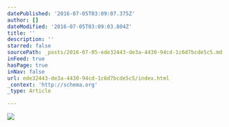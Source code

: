 ```yaml
---
datePublished: '2016-07-05T03:09:07.375Z'
author: []
dateModified: '2016-07-05T03:09:03.804Z'
title: ''
description: ''
starred: false
sourcePath: _posts/2016-07-05-ede32443-de3a-4430-94cd-1c6d7bcde5c5.md
inFeed: true
hasPage: true
inNav: false
url: ede32443-de3a-4430-94cd-1c6d7bcde5c5/index.html
_context: 'http://schema.org'
_type: Article

---
```

![](https://the-grid-user-content.s3-us-west-2.amazonaws.com/d242daaf-9957-4a52-a164-4c7c8564f856.jpg)
